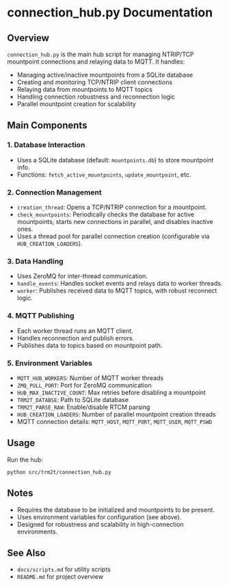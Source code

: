 # connection_hub.py Documentation

## Overview

`connection_hub.py` is the main hub script for managing NTRIP/TCP mountpoint connections and relaying data to MQTT. It handles:
- Managing active/inactive mountpoints from a SQLite database
- Creating and monitoring TCP/NTRIP client connections
- Relaying data from mountpoints to MQTT topics
- Handling connection robustness and reconnection logic
- Parallel mountpoint creation for scalability

## Main Components

### 1. Database Interaction
- Uses a SQLite database (default: `mountpoints.db`) to store mountpoint info.
- Functions: `fetch_active_mountpoints`, `update_mountpoint`, etc.

### 2. Connection Management
- `creation_thread`: Opens a TCP/NTRIP connection for a mountpoint.
- `check_mountpoints`: Periodically checks the database for active mountpoints, starts new connections in parallel, and disables inactive ones.
- Uses a thread pool for parallel connection creation (configurable via `HUB_CREATION_LOADERS`).

### 3. Data Handling
- Uses ZeroMQ for inter-thread communication.
- `handle_events`: Handles socket events and relays data to worker threads.
- `worker`: Publishes received data to MQTT topics, with robust reconnect logic.

### 4. MQTT Publishing
- Each worker thread runs an MQTT client.
- Handles reconnection and publish errors.
- Publishes data to topics based on mountpoint path.

### 5. Environment Variables
- `MQTT_HUB_WORKERS`: Number of MQTT worker threads
- `ZMQ_PULL_PORT`: Port for ZeroMQ communication
- `HUB_MAX_INACTIVE_COUNT`: Max retries before disabling a mountpoint
- `TRM2T_DATABSE`: Path to SQLite database
- `TRM2T_PARSE_RAW`: Enable/disable RTCM parsing
- `HUB_CREATION_LOADERS`: Number of parallel mountpoint creation threads
- MQTT connection details: `MQTT_HOST`, `MQTT_PORT`, `MQTT_USER`, `MQTT_PSWD`

## Usage

Run the hub:
```
python src/trm2t/connection_hub.py
```

## Notes
- Requires the database to be initialized and mountpoints to be present.
- Uses environment variables for configuration (see above).
- Designed for robustness and scalability in high-connection environments.

## See Also
- `docs/scripts.md` for utility scripts
- `README.md` for project overview
